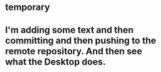 # temporary
# I'm adding some text and then committing and then pushing to the remote repository. And then see what the Desktop does.